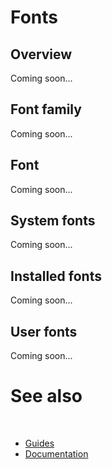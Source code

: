 # Fonts

## Overview

Coming soon...

## Font family

Coming soon...

## Font

Coming soon...

## System fonts

Coming soon...

## Installed fonts

Coming soon...

## User fonts

Coming soon...

# See also
​
* [Guides](/docs/documentation/Guides)
* [Documentation](/docs/documentation)
